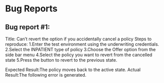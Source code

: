 # Bug Reports

## Bug report #1:

Title: Can’t revert the option if you accidentally cancel a policy 
Steps to reproduce:
1.Enter the test environment using the underwriting credentials.
2.Select the INPATIENT type of policy
3.Choose the Offer option from the side bar menu
4.Select the policy you want to revert from the cancelled state
5.Press the button to revert to the previous state.

Expected Result:The policy moves back to the active state.
Actual Result:The following error is generated.
